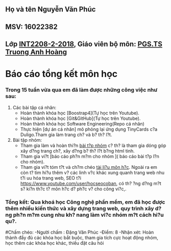 ﻿## Họ và tên Nguyễn Văn Phúc 
## MSV: 16022382
## Lớp [INT2208-2-2018](https://github.com/truonganhhoang/INT2208-2-2018), Giáo viên bộ môn: [PGS.TS Truong Anh Hoàng](http://www.uet.vnu.edu.vn/~hoangta/)
# Báo cáo tổng kết môn học
### Trong 15 tuần vừa qua em đã làm được những công việc như sau:
1. Các bài tập cá nhân:
	- Hoàn thành khóa học [Boostrap4](Tự học trên Youtube).
	- Hoàn thành khóa học [Git&GitHub](Tự học trên Youtube).
	- Hoàn thành khóa học Software Engineering(Repo cá nhân)
  	- Thực hiện [dự án cá nhân] mô phỏng lại ứng dụng TinyCards c?a Duligo.Tham gia làm trang ch? và b? th? l?t.
2. Bài tập nhóm:
	- Tham gia làm và hoàn thi?n [bài t?p nhóm](https://github.com/truonganhhoang/INT2208-2-2018/tree/master/nhom-goodApp) c? th? là tham gia dóng góp xây d?ng trang ch?, xây d?ng b? th? l?t b?ng html tinh.
	- Tham gia vi?t [báo cáo ph?n m?m cho nhóm ]( báo cáo bài t?p l?n cho nhóm).
	- Tham gia vi?t tóm t?t và ch?m chéo [tài li?u môn h?c](https://docs.google.com/document/d/1a4i_31R8WBUAnF91syr1FwBpKoAiTY6rEJt1xWjb74M/edit#). 
Ngoài ra em còn t? tìm hi?u thêm v? các linh v?c khác xung quanh trang web nhu t?i uu hóa trang web, SEO  t?i https://www.youtube.com/user/hocseocoban, có th? ?ng d?ng m?t s? ki?n th?c t? môn h?c d? ph?c v? cho công vi?c,.

### Tổng kết: Qua khoá học Công nghệ phần mềm, em đã học được thêm nhiều kiến thức và xây dựng trang web, quy trình xây d?ng ph?n m?m cung nhu kh? nang làm vi?c nhóm m?t cách hi?u qu?. 
#Chấm chéo: 
-Người chấm : Đặng Văn Phúc
-Điểm: 8
-Nhận xét: Hoàn thành đầy đủ các khóa học bắt buộc, tham gia tích cực hoạt động nhóm, học thêm các khóa học khác, thiếu đặt câu hỏi  

